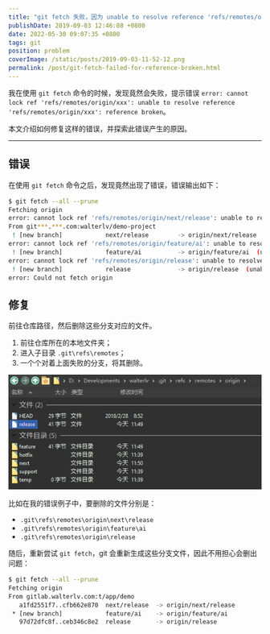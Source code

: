 ```yaml
---
title: "git fetch 失败，因为 unable to resolve reference 'refs/remotes/origin/xxx': reference broken"
publishDate: 2019-09-03 12:46:08 +0800
date: 2022-05-30 09:07:35 +0800
tags: git
position: problem
coverImage: /static/posts/2019-09-03-11-52-12.png
permalink: /post/git-fetch-failed-for-reference-broken.html
---
```


我在使用 `git fetch` 命令的时候，发现竟然会失败，提示错误 `error: cannot lock ref 'refs/remotes/origin/xxx': unable to resolve reference 'refs/remotes/origin/xxx': reference broken`。

本文介绍如何修复这样的错误，并探索此错误产生的原因。

---

<div id="toc"></div>

## 错误

在使用 `git fetch` 命令之后，发现竟然出现了错误，错误输出如下：

```bash
$ git fetch --all --prune
Fetching origin
error: cannot lock ref 'refs/remotes/origin/next/release': unable to resolve reference 'refs/remotes/origin/next/release': reference broken
From git***.***.com:walterlv/demo-project
 ! [new branch]            next/release        -> origin/next/release  (unable to update local ref)
error: cannot lock ref 'refs/remotes/origin/feature/ai': unable to resolve reference 'refs/remotes/origin/feature/ai': reference broken
 ! [new branch]            feature/ai          -> origin/feature/ai  (unable to update local ref)
error: cannot lock ref 'refs/remotes/origin/release': unable to resolve reference 'refs/remotes/origin/release': reference broken
 ! [new branch]            release             -> origin/release  (unable to update local ref)
error: Could not fetch origin
```

## 修复

前往仓库路径，然后删除这些分支对应的文件。

1. 前往仓库所在的本地文件夹；
1. 进入子目录 `.git\refs\remotes`；
1. 一个个对着上面失败的分支，将其删除。

![删除错误的分支](/static/posts/2019-09-03-11-52-12.png)

比如在我的错误例子中，要删除的文件分别是：

- `.git\refs\remotes\origin\next\release`
- `.git\refs\remotes\origin\feature\ai`
- `.git\refs\remotes\origin\release`

随后，重新尝试 `git fetch`，git 会重新生成这些分支文件，因此不用担心会删出问题：

```bash
$ git fetch --all --prune
Fetching origin
From gitlab.walterlv.com:t/app/demo
   a1fd2551f7..cfb662e870  next/release  -> origin/next/release
 * [new branch]            feature/ai    -> origin/feature/ai
   97d72dfc8f..ceb346c8e2  release       -> origin/release
```

<!-- ## 原因

---

**参考资料** -->


